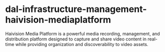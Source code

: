 # dal-infrastructure-management-haivision-mediaplatform
Haivision Media Platform is a powerful media recording, management, and distribution platform designed to capture and share video content in real-time while providing organization and discoverability to video assets.
